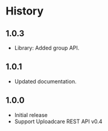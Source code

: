 # History
## 1.0.3
- Library: Added group API.

## 1.0.1
- Updated documentation.

## 1.0.0
- Initial release
- Support Uploadcare REST API v0.4
